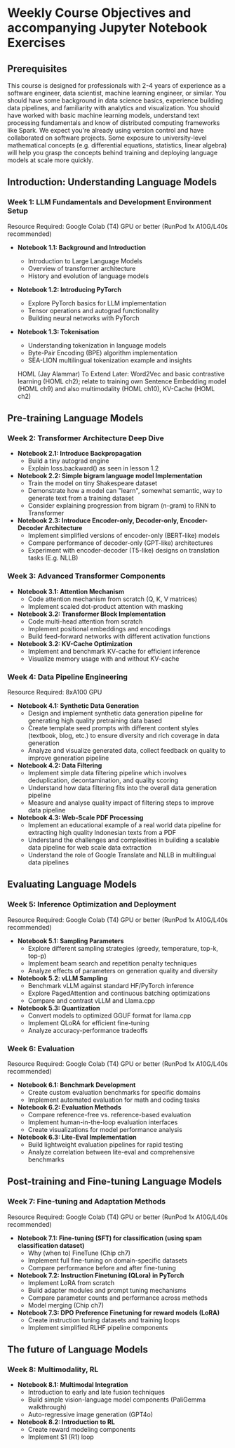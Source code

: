 # Weekly Course Objectives and accompanying Jupyter Notebook Exercises

## Prerequisites

This course is designed for professionals with 2-4 years of experience as a software engineer, data scientist, machine learning engineer, or similar. You should have some background in data science basics, experience building data pipelines, and familiarity with analytics and visualization. You should have worked with basic machine learning models, understand text processing fundamentals and know of distributed computing frameworks like Spark. We expect you're already using version control and have collaborated on software projects. Some exposure to university-level mathematical concepts (e.g. differential equations, statistics, linear algebra) will help you grasp the concepts behind training and deploying language models at scale more quickly.

## Introduction: Understanding Language Models
### Week 1: LLM Fundamentals and Development Environment Setup
Resource Required: Google Colab (T4) GPU or better (RunPod 1x A10G/L40s recommended)
- **Notebook 1.1: Background and Introduction**
  - Introduction to Large Language Models
  - Overview of transformer architecture
  - History and evolution of language models
- **Notebook 1.2: Introducing PyTorch**
  - Explore PyTorch basics for LLM implementation
  - Tensor operations and autograd functionality
  - Building neural networks with PyTorch
- **Notebook 1.3: Tokenisation**
  - Understanding tokenization in language models
  - Byte-Pair Encoding (BPE) algorithm implementation
  - SEA-LION multilingual tokenization example and insights

  HOML (Jay Alammar)
  To Extend Later: Word2Vec and basic contrastive learning (HOML ch2); relate to training own Sentence Embedding model (HOML ch9) and also multimodality (HOML ch10), KV-Cache (HOML ch2)

## Pre-training Language Models
### Week 2: Transformer Architecture Deep Dive
- **Notebook 2.1: Introduce Backpropagation**
  - Build a tiny autograd engine
  - Explain loss.backward() as seen in lesson 1.2
- **Notebook 2.2: Simple bigram language model Implementation**
  - Train the model on tiny Shakespeare dataset
  - Demonstrate how a model can "learn", somewhat semantic, way to generate text from a training dataset
  - Consider explaining progression from bigram (n-gram) to RNN to Transformer
- **Notebook 2.3: Introduce Encoder-only, Decoder-only, Encoder-Decoder Architecture**
  - Implement simplified versions of encoder-only (BERT-like) models
  - Compare performance of decoder-only (GPT-like) architectures
  - Experiment with encoder-decoder (T5-like) designs on translation tasks (E.g. NLLB)

### Week 3: Advanced Transformer Components
- **Notebook 3.1: Attention Mechanism**
  - Code attention mechanism from scratch (Q, K, V matrices)
  - Implement scaled dot-product attention with masking
- **Notebook 3.2: Transformer Block Implementation**
  - Code multi-head attention from scratch
  - Implement positional embeddings and encodings
  - Build feed-forward networks with different activation functions
- **Notebook 3.2: KV-Cache Optimization**
  - Implement and benchmark KV-cache for efficient inference
  - Visualize memory usage with and without KV-cache

### Week 4: Data Pipeline Engineering
Resource Required: 8xA100 GPU
- **Notebook 4.1: Synthetic Data Generation**
  - Design and implement synthetic data generation pipeline for generating high quality pretraining data based
  - Create template seed prompts with different content styles (textbook, blog, etc.) to ensure diversity and rich coverage in data generation
  - Analyze and visualize generated data, collect feedback on quality to improve generation pipeline
- **Notebook 4.2: Data Filtering**
  - Implement simple data filtering pipeline which involves deduplication, decontamination, and quality scoring
  - Understand how data filtering fits into the overall data generation pipeline
  - Measure and analyse quality impact of filtering steps to improve data pipeline
- **Notebook 4.3: Web-Scale PDF Processing**
  - Implement an educational example of a real world data pipeline for extracting high quality Indonesian texts from a PDF
  - Understand the challenges and complexities in building a scalable data pipeline for web scale data extraction
  - Understand the role of Google Translate and NLLB in multilingual data pipelines

## Evaluating Language Models
### Week 5: Inference Optimization and Deployment
Resource Required: Google Colab (T4) GPU or better (RunPod 1x A10G/L40s recommended)
- **Notebook 5.1: Sampling Parameters**
  - Explore different sampling strategies (greedy, temperature, top-k, top-p)
  - Implement beam search and repetition penalty techniques
  - Analyze effects of parameters on generation quality and diversity
- **Notebook 5.2: vLLM Sampling**
  - Benchmark vLLM against standard HF/PyTorch inference
  - Explore PagedAttention and continuous batching optimizations
  - Compare and contrast vLLM and Llama.cpp
- **Notebook 5.3: Quantization**
  - Convert models to optimized GGUF format for llama.cpp
  - Implement QLoRA for efficient fine-tuning
  - Analyze accuracy-performance tradeoffs

### Week 6: Evaluation
Resource Required: Google Colab (T4) GPU or better (RunPod 1x A10G/L40s recommended)
- **Notebook 6.1: Benchmark Development**
  - Create custom evaluation benchmarks for specific domains
  - Implement automated evaluation for math and coding tasks
- **Notebook 6.2: Evaluation Methods**
  - Compare reference-free vs. reference-based evaluation
  - Implement human-in-the-loop evaluation interfaces
  - Create visualizations for model performance analysis
- **Notebook 6.3: Lite-Eval Implementation**
  - Build lightweight evaluation pipelines for rapid testing
  - Analyze correlation between lite-eval and comprehensive benchmarks

## Post-training and Fine-tuning Language Models
### Week 7: Fine-tuning and Adaptation Methods
Resource Required: Google Colab (T4) GPU or better (RunPod 1x A10G/L40s recommended)
- **Notebook 7.1: Fine-tuning (SFT) for classification (using spam classification dataset)**
  - Why (when to) FineTune (Chip ch7)
  - Implement full fine-tuning on domain-specific datasets
  - Compare performance before and after fine-tuning
- **Notebook 7.2: Instruction Finetuning (QLora) in PyTorch**
  - Implement LoRA from scratch
  - Build adapter modules and prompt tuning mechanisms
  - Compare parameter counts and performance across methods
  - Model merging (Chip ch7)
- **Notebook 7.3: DPO Preference Finetuning for reward models (LoRA)**
  - Create instruction tuning datasets and training loops
  - Implement simplified RLHF pipeline components

## The future of Language Models
### Week 8: Multimodality, RL
- **Notebook 8.1: Multimodal Integration**
  - Introduction to early and late fusion techniques
  - Build simple vision-language model components (PaliGemma walkthrough)
  - Auto-regressive image generation (GPT4o)
- **Notebook 8.2: Introduction to RL**
  - Create reward modeling components
  - Implement S1 (R1) loop